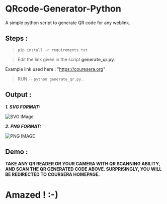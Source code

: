 # QRcode-Generator-Python
 A simple python script to generate QR code for any weblink.
 
 
 
 ## Steps :
 > `pip install -r requirements.txt`
 
 > Edit the link given in the script **generate_qr.py**.
 
 Example link used here : "https://couresera.org"
 
 > RUN -- `python generate_qr.py` .
 
 
 
## Output :

***1. SVG FORMAT:***

![SVG IMage](https://raw.githubusercontent.com/Atul-Anand-Jha/QRcode_Generator/040074ffc772855189a46c51f90e42c632ac88fb/MyQR_svg.svg)


***2. PNG FORMAT:***

![PNG IMAGE](https://raw.githubusercontent.com/Atul-Anand-Jha/QRcode_Generator/master/MyQR_png.png)


## Demo :

**TAKE ANY QR READER OR YOUR CAMERA WITH QR SCANNING ABILITY, AND SCAN THE QR GENERATED CODE ABOVE. SURPRISINGLY, YOU WILL BE REDIRECTED TO COURSERA HOMEPAGE.**

# Amazed ! :-)
